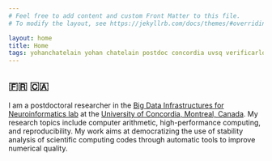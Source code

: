 ```yaml
---
# Feel free to add content and custom Front Matter to this file.
# To modify the layout, see https://jekyllrb.com/docs/themes/#overriding-theme-defaults

layout: home
title: Home 
tags: yohanchatelain yohan chatelain postdoc concordia uvsq verificarlo pytracer
---
```



## :fr: :canada:

I am a postdoctoral researcher in the 
[Big Data Infrastructures for Neuroinformatics lab](https://big-data-lab-team.github.io/) 
at the [University of Concordia, Montreal, Canada](https://www.concordia.ca/). 
My research topics include computer arithmetic, high-performance computing, and
reproducibility. My work aims at democratizing the use of stability
analysis of scientific computing codes through automatic tools to improve
numerical quality.
